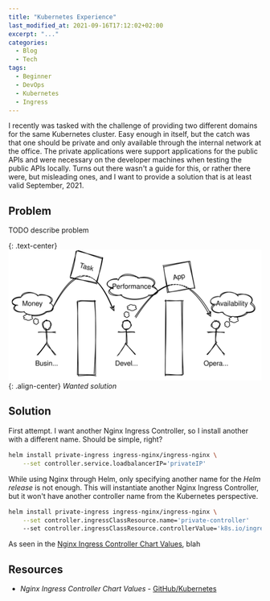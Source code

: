 ```yaml
---
title: "Kubernetes Experience"
last_modified_at: 2021-09-16T17:12:02+02:00
excerpt: "..."
categories:
  - Blog
  - Tech
tags:
  - Beginner
  - DevOps
  - Kubernetes
  - Ingress
---
```


I recently was tasked with the challenge of providing two different domains for the same Kubernetes cluster.
Easy enough in itself, but the catch was that one should be private and only available through the internal network at the office.
The private applications were support applications for the public APIs and were necessary on the developer machines when testing the public APIs locally.
Turns out there wasn't a guide for this, or rather there were, but misleading ones, and I want to provide a solution that is at least valid September, 2021.

## Problem

TODO describe problem

{: .text-center}
![Figure](/assets/posts/devops/silos.svg){: .align-center}
*Wanted solution*


## Solution

First attempt. I want another Nginx Ingress Controller, so I install another with a different name. Should be simple, right?

```sh
helm install private-ingress ingress-nginx/ingress-nginx \
    --set controller.service.loadbalancerIP='privateIP'
```

While using Nginx through Helm, only specifying another name for the *Helm release* is not enough.
This will instantiate another Nginx Ingress Controller, but it won't have another controller name from the Kubernetes perspective.


```sh
helm install private-ingress ingress-nginx/ingress-nginx \
    --set controller.ingressClassResource.name='private-controller'
    --set controller.ingressClassResource.controllerValue='k8s.io/ingress-nginx-private'
```

As seen in the [Nginx Ingress Controller Chart Values](https://github.com/kubernetes/ingress-nginx/blob/main/charts/ingress-nginx/values.yaml), blah



## Resources

- *Nginx Ingress Controller Chart Values* - [GitHub/Kubernetes](https://github.com/kubernetes/ingress-nginx/blob/main/charts/ingress-nginx/values.yaml)
